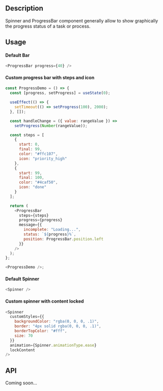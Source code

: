 ## Description

Spinner and ProgressBar component generally allow to show graphically the progress status of a task or process.

## Usage

#### Default Bar

```js
<ProgressBar progress={40} />
```

#### Custom progress bar with steps and icon

```js
const ProgressDemo = () => {
  const [progress, setProgress] = useState(0);

  useEffect(() => {
    setTimeout(() => setProgress(100), 2000);
  }, []);

  const handleChange = ({ value: rangeValue }) =>
    setProgress(Number(rangeValue));

  const steps = [
    {
      start: 0,
      final: 99,
      color: "#ffc107",
      icon: "priority_high"
    },
    {
      start: 99,
      final: 100,
      color: "#4caf50",
      icon: "done"
    }
  ];

  return (
    <ProgressBar
      steps={steps}
      progress={progress}
      message={{
        incomplete: "Loading...",
        status: `${progress}%`,
        position: ProgressBar.position.left
      }}
    />
  );
};

<ProgressDemo />;
```

#### Default Spinner

```js
<Spinner />
```

#### Custom spinner with content locked

```js
<Spinner
  customStyles={{
    backgroundColor: "rgba(0, 0, 0, .1)",
    border: "4px solid rgba(0, 0, 0, .1)",
    borderTopColor: "#fff",
    size: 70
  }}
  animation={Spinner.animationType.ease}
  lockContent
/>
```

## API

Coming soon...

